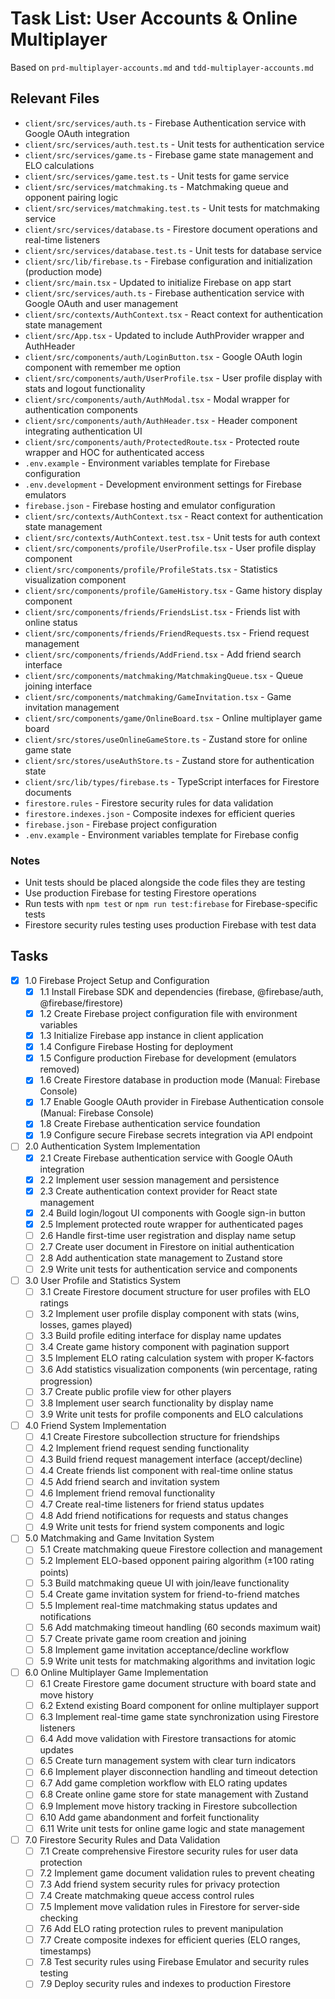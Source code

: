 # Task List: User Accounts & Online Multiplayer

Based on `prd-multiplayer-accounts.md` and `tdd-multiplayer-accounts.md`

## Relevant Files

- `client/src/services/auth.ts` - Firebase Authentication service with Google OAuth integration
- `client/src/services/auth.test.ts` - Unit tests for authentication service
- `client/src/services/game.ts` - Firebase game state management and ELO calculations
- `client/src/services/game.test.ts` - Unit tests for game service
- `client/src/services/matchmaking.ts` - Matchmaking queue and opponent pairing logic
- `client/src/services/matchmaking.test.ts` - Unit tests for matchmaking service
- `client/src/services/database.ts` - Firestore document operations and real-time listeners
- `client/src/services/database.test.ts` - Unit tests for database service
- `client/src/lib/firebase.ts` - Firebase configuration and initialization (production mode)
- `client/src/main.tsx` - Updated to initialize Firebase on app start
- `client/src/services/auth.ts` - Firebase authentication service with Google OAuth and user management
- `client/src/contexts/AuthContext.tsx` - React context for authentication state management
- `client/src/App.tsx` - Updated to include AuthProvider wrapper and AuthHeader
- `client/src/components/auth/LoginButton.tsx` - Google OAuth login component with remember me option
- `client/src/components/auth/UserProfile.tsx` - User profile display with stats and logout functionality
- `client/src/components/auth/AuthModal.tsx` - Modal wrapper for authentication components
- `client/src/components/auth/AuthHeader.tsx` - Header component integrating authentication UI
- `client/src/components/auth/ProtectedRoute.tsx` - Protected route wrapper and HOC for authenticated access
- `.env.example` - Environment variables template for Firebase configuration
- `.env.development` - Development environment settings for Firebase emulators
- `firebase.json` - Firebase hosting and emulator configuration
- `client/src/contexts/AuthContext.tsx` - React context for authentication state management
- `client/src/contexts/AuthContext.test.tsx` - Unit tests for auth context
- `client/src/components/profile/UserProfile.tsx` - User profile display component
- `client/src/components/profile/ProfileStats.tsx` - Statistics visualization component
- `client/src/components/profile/GameHistory.tsx` - Game history display component
- `client/src/components/friends/FriendsList.tsx` - Friends list with online status
- `client/src/components/friends/FriendRequests.tsx` - Friend request management
- `client/src/components/friends/AddFriend.tsx` - Add friend search interface
- `client/src/components/matchmaking/MatchmakingQueue.tsx` - Queue joining interface
- `client/src/components/matchmaking/GameInvitation.tsx` - Game invitation management
- `client/src/components/game/OnlineBoard.tsx` - Online multiplayer game board
- `client/src/stores/useOnlineGameStore.ts` - Zustand store for online game state
- `client/src/stores/useAuthStore.ts` - Zustand store for authentication state
- `client/src/lib/types/firebase.ts` - TypeScript interfaces for Firestore documents
- `firestore.rules` - Firestore security rules for data validation
- `firestore.indexes.json` - Composite indexes for efficient queries
- `firebase.json` - Firebase project configuration
- `.env.example` - Environment variables template for Firebase config

### Notes

- Unit tests should be placed alongside the code files they are testing
- Use production Firebase for testing Firestore operations
- Run tests with `npm test` or `npm run test:firebase` for Firebase-specific tests
- Firestore security rules testing uses production Firebase with test data

## Tasks

- [x] 1.0 Firebase Project Setup and Configuration
  - [x] 1.1 Install Firebase SDK and dependencies (firebase, @firebase/auth, @firebase/firestore)
  - [x] 1.2 Create Firebase project configuration file with environment variables
  - [x] 1.3 Initialize Firebase app instance in client application
  - [x] 1.4 Configure Firebase Hosting for deployment
  - [x] 1.5 Configure production Firebase for development (emulators removed)
  - [x] 1.6 Create Firestore database in production mode (Manual: Firebase Console)
  - [x] 1.7 Enable Google OAuth provider in Firebase Authentication console (Manual: Firebase Console)
  - [x] 1.8 Create Firebase authentication service foundation
  - [x] 1.9 Configure secure Firebase secrets integration via API endpoint

- [ ] 2.0 Authentication System Implementation
  - [x] 2.1 Create Firebase authentication service with Google OAuth integration
  - [x] 2.2 Implement user session management and persistence
  - [x] 2.3 Create authentication context provider for React state management
  - [x] 2.4 Build login/logout UI components with Google sign-in button
  - [x] 2.5 Implement protected route wrapper for authenticated pages
  - [ ] 2.6 Handle first-time user registration and display name setup
  - [ ] 2.7 Create user document in Firestore on initial authentication
  - [ ] 2.8 Add authentication state management to Zustand store
  - [ ] 2.9 Write unit tests for authentication service and components

- [ ] 3.0 User Profile and Statistics System
  - [ ] 3.1 Create Firestore document structure for user profiles with ELO ratings
  - [ ] 3.2 Implement user profile display component with stats (wins, losses, games played)
  - [ ] 3.3 Build profile editing interface for display name updates
  - [ ] 3.4 Create game history component with pagination support
  - [ ] 3.5 Implement ELO rating calculation system with proper K-factors
  - [ ] 3.6 Add statistics visualization components (win percentage, rating progression)
  - [ ] 3.7 Create public profile view for other players
  - [ ] 3.8 Implement user search functionality by display name
  - [ ] 3.9 Write unit tests for profile components and ELO calculations

- [ ] 4.0 Friend System Implementation
  - [ ] 4.1 Create Firestore subcollection structure for friendships
  - [ ] 4.2 Implement friend request sending functionality
  - [ ] 4.3 Build friend request management interface (accept/decline)
  - [ ] 4.4 Create friends list component with real-time online status
  - [ ] 4.5 Add friend search and invitation system
  - [ ] 4.6 Implement friend removal functionality
  - [ ] 4.7 Create real-time listeners for friend status updates
  - [ ] 4.8 Add friend notifications for requests and status changes
  - [ ] 4.9 Write unit tests for friend system components and logic

- [ ] 5.0 Matchmaking and Game Invitation System
  - [ ] 5.1 Create matchmaking queue Firestore collection and management
  - [ ] 5.2 Implement ELO-based opponent pairing algorithm (±100 rating points)
  - [ ] 5.3 Build matchmaking queue UI with join/leave functionality
  - [ ] 5.4 Create game invitation system for friend-to-friend matches
  - [ ] 5.5 Implement real-time matchmaking status updates and notifications
  - [ ] 5.6 Add matchmaking timeout handling (60 seconds maximum wait)
  - [ ] 5.7 Create private game room creation and joining
  - [ ] 5.8 Implement game invitation acceptance/decline workflow
  - [ ] 5.9 Write unit tests for matchmaking algorithms and invitation logic

- [ ] 6.0 Online Multiplayer Game Implementation
  - [ ] 6.1 Create Firestore game document structure with board state and move history
  - [ ] 6.2 Extend existing Board component for online multiplayer support
  - [ ] 6.3 Implement real-time game state synchronization using Firestore listeners
  - [ ] 6.4 Add move validation with Firestore transactions for atomic updates
  - [ ] 6.5 Create turn management system with clear turn indicators
  - [ ] 6.6 Implement player disconnection handling and timeout detection
  - [ ] 6.7 Add game completion workflow with ELO rating updates
  - [ ] 6.8 Create online game store for state management with Zustand
  - [ ] 6.9 Implement move history tracking in Firestore subcollection
  - [ ] 6.10 Add game abandonment and forfeit functionality
  - [ ] 6.11 Write unit tests for online game logic and state management

- [ ] 7.0 Firestore Security Rules and Data Validation
  - [ ] 7.1 Create comprehensive Firestore security rules for user data protection
  - [ ] 7.2 Implement game document validation rules to prevent cheating
  - [ ] 7.3 Add friend system security rules for privacy protection
  - [ ] 7.4 Create matchmaking queue access control rules
  - [ ] 7.5 Implement move validation rules in Firestore for server-side checking
  - [ ] 7.6 Add ELO rating protection rules to prevent manipulation
  - [ ] 7.7 Create composite indexes for efficient queries (ELO ranges, timestamps)
  - [ ] 7.8 Test security rules using Firebase Emulator and security rules testing
  - [ ] 7.9 Deploy security rules and indexes to production Firestore